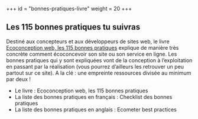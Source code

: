 +++
id = "bonnes-pratiques-livre"
weight = 20
+++

## Les 115 bonnes pratiques tu suivras

Destiné aux concepteurs et aux développeurs de sites web, le livre
[Ecoconception web, les 115 bonnes pratiques](https://ecoconceptionweb.com/) explique de manière très concrète comment
écoconcevoir son site ou son service en ligne. Les bonnes pratiques qui y sont expliquées vont de la conception à
l’exploitation en passant par la réalisation (vous pourrez d’ailleurs les retrouver un peu partout sur ce site). A la
clé : une empreinte ressources divisée au minimum par deux !

- Le livre : Ecoconception web, les 115 bonnes pratiques
- La liste des bonnes pratiques en français : Checklist des bonnes pratiques
- La liste des bonnes pratiques en anglais : Ecometer best practices

